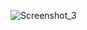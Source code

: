![Screenshot_3](https://user-images.githubusercontent.com/35041479/89666248-4b899780-d8da-11ea-8314-7ea5159375d1.png)
